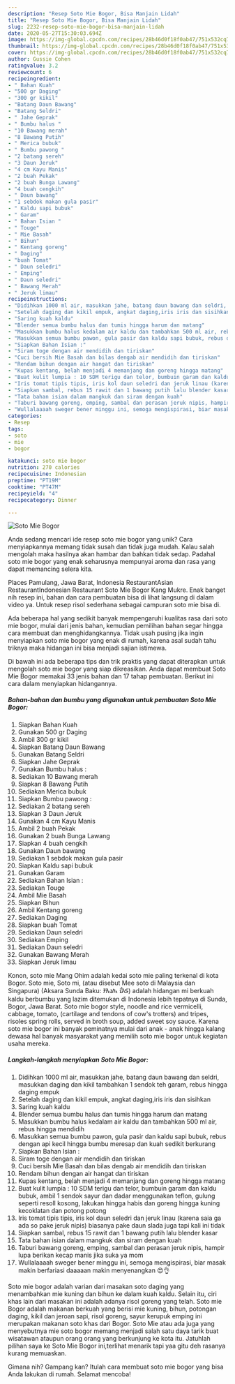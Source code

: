 ```yaml
---
description: "Resep Soto Mie Bogor, Bisa Manjain Lidah"
title: "Resep Soto Mie Bogor, Bisa Manjain Lidah"
slug: 2232-resep-soto-mie-bogor-bisa-manjain-lidah
date: 2020-05-27T15:30:03.694Z
image: https://img-global.cpcdn.com/recipes/28b46d0f18f0ab47/751x532cq70/soto-mie-bogor-foto-resep-utama.jpg
thumbnail: https://img-global.cpcdn.com/recipes/28b46d0f18f0ab47/751x532cq70/soto-mie-bogor-foto-resep-utama.jpg
cover: https://img-global.cpcdn.com/recipes/28b46d0f18f0ab47/751x532cq70/soto-mie-bogor-foto-resep-utama.jpg
author: Gussie Cohen
ratingvalue: 3.2
reviewcount: 6
recipeingredient:
- " Bahan Kuah"
- "500 gr Daging"
- "300 gr kikil"
- "Batang Daun Bawang"
- "Batang Seldri"
- " Jahe Geprak"
- " Bumbu halus "
- "10 Bawang merah"
- "8 Bawang Putih"
- " Merica bubuk"
- " Bumbu pawong "
- "2 batang sereh"
- "3 Daun Jeruk"
- "4 cm Kayu Manis"
- "2 buah Pekak"
- "2 buah Bunga Lawang"
- "4 buah cengkih"
- " Daun bawang"
- "1 sebdok makan gula pasir"
- " Kaldu sapi bubuk"
- " Garam"
- " Bahan Isian "
- " Touge"
- " Mie Basah"
- " Bihun"
- " Kentang goreng"
- " Daging"
- "buah Tomat"
- " Daun seledri"
- " Emping"
- " Daun seledri"
- " Bawang Merah"
- " Jeruk limau"
recipeinstructions:
- "Didihkan 1000 ml air, masukkan jahe, batang daun bawang dan seldri, masukkan daging dan kikil tambahkan 1 sendok teh garam, rebus hingga daging empuk"
- "Setelah daging dan kikil empuk, angkat daging,iris iris dan sisihkan"
- "Saring kuah kaldu"
- "Blender semua bumbu halus dan tumis hingga harum dan matang"
- "Masukkan bumbu halus kedalam air kaldu dan tambahkan 500 ml air, rebus hingga mendidih"
- "Masukkan semua bumbu pawon, gula pasir dan kaldu sapi bubuk, rebus dengan api kecil hingga bumbu meresap dan kuah sedikit berkurang"
- "Siapkan Bahan Isian :"
- "Siram toge dengan air mendidih dan tiriskan"
- "Cuci bersih Mie Basah dan bilas dengab air mendidih dan tiriskan"
- "Rendam bihun dengan air hangat dan tiriskan"
- "Kupas kentang, belah menjadi 4 memanjang dan goreng hingga matang"
- "Buat kulit lumpia : 10 SDM terigu dan telor, bumbuin garam dan kaldu bubuk, ambil 1 sendok sayur dan dadar menggunakan teflon, gulung seperti resoll kosong, lakukan hingga habis dan goreng hingga kuning kecoklatan dan potong potong"
- "Iris tomat tipis tipis, iris kol daun seledri dan jeruk linau (karena saia ga ada so pake jeruk nipis) biasanya pake daun slada juga tapi kali ini tidak"
- "Siapkan sambal, rebus 15 rawit dan 1 bawang putih lalu blender kasar"
- "Tata bahan isian dalam mangkuk dan siram dengan kuah"
- "Taburi bawang goreng, emping, sambal dan perasan jeruk nipis, hampir lupa berikan kecap manis jika suka ya mom"
- "Wullalaaaah sweger bener minggu ini, semoga mengispirasi, biar masak makin berfariasi daaaaan makin menyenangkan 😍👌"
categories:
- Resep
tags:
- soto
- mie
- bogor

katakunci: soto mie bogor 
nutrition: 270 calories
recipecuisine: Indonesian
preptime: "PT19M"
cooktime: "PT47M"
recipeyield: "4"
recipecategory: Dinner

---
```



![Soto Mie Bogor](https://img-global.cpcdn.com/recipes/28b46d0f18f0ab47/751x532cq70/soto-mie-bogor-foto-resep-utama.jpg)

Anda sedang mencari ide resep soto mie bogor yang unik? Cara menyiapkannya memang tidak susah dan tidak juga mudah. Kalau salah mengolah maka hasilnya akan hambar dan bahkan tidak sedap. Padahal soto mie bogor yang enak seharusnya mempunyai aroma dan rasa yang dapat memancing selera kita.

Places Pamulang, Jawa Barat, Indonesia RestaurantAsian RestaurantIndonesian Restaurant Soto Mie Bogor Kang Mukre. Enak banget nih resep ini, bahan dan cara pembuatan bisa di lihat langsung di dalam video ya. Untuk resep risol sederhana sebagai campuran soto mie bisa di.

Ada beberapa hal yang sedikit banyak mempengaruhi kualitas rasa dari soto mie bogor, mulai dari jenis bahan, kemudian pemilihan bahan segar hingga cara membuat dan menghidangkannya. Tidak usah pusing jika ingin menyiapkan soto mie bogor yang enak di rumah, karena asal sudah tahu triknya maka hidangan ini bisa menjadi sajian istimewa.


Di bawah ini ada beberapa tips dan trik praktis yang dapat diterapkan untuk mengolah soto mie bogor yang siap dikreasikan. Anda dapat membuat Soto Mie Bogor memakai 33 jenis bahan dan 17 tahap pembuatan. Berikut ini cara dalam menyiapkan hidangannya.

<!--inarticleads1-->

##### Bahan-bahan dan bumbu yang digunakan untuk pembuatan Soto Mie Bogor:

1. Siapkan  Bahan Kuah
1. Gunakan 500 gr Daging
1. Ambil 300 gr kikil
1. Siapkan Batang Daun Bawang
1. Gunakan Batang Seldri
1. Siapkan  Jahe Geprak
1. Gunakan  Bumbu halus :
1. Sediakan 10 Bawang merah
1. Siapkan 8 Bawang Putih
1. Sediakan  Merica bubuk
1. Siapkan  Bumbu pawong :
1. Sediakan 2 batang sereh
1. Siapkan 3 Daun Jeruk
1. Gunakan 4 cm Kayu Manis
1. Ambil 2 buah Pekak
1. Gunakan 2 buah Bunga Lawang
1. Siapkan 4 buah cengkih
1. Gunakan  Daun bawang
1. Sediakan 1 sebdok makan gula pasir
1. Siapkan  Kaldu sapi bubuk
1. Gunakan  Garam
1. Sediakan  Bahan Isian :
1. Sediakan  Touge
1. Ambil  Mie Basah
1. Siapkan  Bihun
1. Ambil  Kentang goreng
1. Sediakan  Daging
1. Siapkan buah Tomat
1. Sediakan  Daun seledri
1. Sediakan  Emping
1. Sediakan  Daun seledri
1. Gunakan  Bawang Merah
1. Siapkan  Jeruk limau


Konon, soto mie Mang Ohim adalah kedai soto mie paling terkenal di kota Bogor. Soto mie, Soto mi, (atau disebut Mee soto di Malaysia dan Singapura) (Aksara Sunda Baku: ᮞᮧᮒᮧ ᮙᮤᮈ) adalah hidangan mi berkuah kaldu berbumbu yang lazim ditemukan di Indonesia lebih tepatnya di Sunda, Bogor, Jawa Barat. Soto mie bogor style, noodle and rice vermicelli, cabbage, tomato, (cartilage and tendons of cow&#39;s trotters) and tripes, risoles spring rolls, served in broth soup, added sweet soy sauce. Karena soto mie bogor ini banyak peminatnya mulai dari anak - anak hingga kalang dewasa hal banyak masyarakat yang memilih soto mie bogor untuk kegiatan usaha mereka. 

<!--inarticleads2-->

##### Langkah-langkah menyiapkan Soto Mie Bogor:

1. Didihkan 1000 ml air, masukkan jahe, batang daun bawang dan seldri, masukkan daging dan kikil tambahkan 1 sendok teh garam, rebus hingga daging empuk
1. Setelah daging dan kikil empuk, angkat daging,iris iris dan sisihkan
1. Saring kuah kaldu
1. Blender semua bumbu halus dan tumis hingga harum dan matang
1. Masukkan bumbu halus kedalam air kaldu dan tambahkan 500 ml air, rebus hingga mendidih
1. Masukkan semua bumbu pawon, gula pasir dan kaldu sapi bubuk, rebus dengan api kecil hingga bumbu meresap dan kuah sedikit berkurang
1. Siapkan Bahan Isian :
1. Siram toge dengan air mendidih dan tiriskan
1. Cuci bersih Mie Basah dan bilas dengab air mendidih dan tiriskan
1. Rendam bihun dengan air hangat dan tiriskan
1. Kupas kentang, belah menjadi 4 memanjang dan goreng hingga matang
1. Buat kulit lumpia : 10 SDM terigu dan telor, bumbuin garam dan kaldu bubuk, ambil 1 sendok sayur dan dadar menggunakan teflon, gulung seperti resoll kosong, lakukan hingga habis dan goreng hingga kuning kecoklatan dan potong potong
1. Iris tomat tipis tipis, iris kol daun seledri dan jeruk linau (karena saia ga ada so pake jeruk nipis) biasanya pake daun slada juga tapi kali ini tidak
1. Siapkan sambal, rebus 15 rawit dan 1 bawang putih lalu blender kasar
1. Tata bahan isian dalam mangkuk dan siram dengan kuah
1. Taburi bawang goreng, emping, sambal dan perasan jeruk nipis, hampir lupa berikan kecap manis jika suka ya mom
1. Wullalaaaah sweger bener minggu ini, semoga mengispirasi, biar masak makin berfariasi daaaaan makin menyenangkan 😍👌


Soto mie bogor adalah varian dari masakan soto daging yang menambahkan mie kuning dan bihun ke dalam kuah kaldu. Selain itu, ciri khas lain dari masakan ini adalah adanya risol goreng yang telah. Soto mie Bogor adalah makanan berkuah yang berisi mie kuning, bihun, potongan daging, kikil dan jeroan sapi, risol goreng, sayur kerupuk emping ini merupakan makanan soto khas dari Bogor. Soto Mie atau ada juga yang menyebutnya mie soto bogor memang menjadi salah satu daya tarik buat wisatawan ataupun orang orang yang berkunjung ke kota itu. Jatuhlah pilihan saya ke Soto Mie Bogor ini,terlihat menarik tapi yaa gitu deh rasanya kurang memuaskan. 

Gimana nih? Gampang kan? Itulah cara membuat soto mie bogor yang bisa Anda lakukan di rumah. Selamat mencoba!
